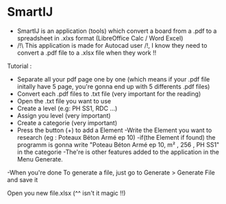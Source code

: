 # SmartIJ
- SmartIJ is an application (tools) which convert a board from a .pdf to a spreadsheet in .xlxs format (LibreOffice Calc / Word Excel)
- /!\ This application is made for Autocad user /!\, I know they need to convert a .pdf file to a .xlsx file when they work !!

Tutorial : 
  - Separate all your pdf page one by one (which means if your .pdf file initally have 5 page, you're gonna end up with 5 differents .pdf files)
  - Convert each .pdf files to .txt file (very important for the reading)
  - Open the .txt file you want to use
  - Create a level (e.g: PH SS1, RDC ...)
  - Assign you level (very important)
  - Create a categorie (very important) 
  - Press the button (+) to add a Element
    -Write the Element you want to research (eg : Poteaux Béton Armé ep 10)
      -if(the Element if found) the programm is gonna write "Poteau Béton Armé ep 10, m² , 256 , PH SS1" in the categorie
  -The're is other features added to the application in the Menu Generate.
  
  -When you're done
    To generate a file, just go to Generate > Generate File and save it
   
  Open you new file.xlsx (^^ isn't it magic !!)
  
